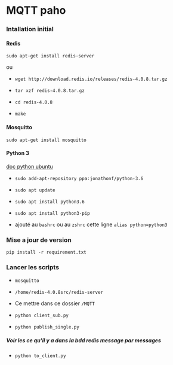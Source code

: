 # MQTT paho

### Intallation initial

#### Redis

```sudo apt-get install redis-server```

ou

* ```wget http://download.redis.io/releases/redis-4.0.8.tar.gz```

* ```tar xzf redis-4.0.8.tar.gz```

* ```cd redis-4.0.8```

* ```make```

#### Mosquitto

```sudo apt-get install mosquitto```

#### Python 3

[doc python ubuntu](https://doc.ubuntu-fr.org/python)

* ```sudo add-apt-repository ppa:jonathonf/python-3.6```

* ```sudo apt update```

* ```sudo apt install python3.6```

* ```sudo apt install python3-pip```

* ajouté au ```bashrc``` ou au ```zshrc``` cette ligne ```alias python=python3```


### Mise a jour de version

```pip install -r requirement.txt```

### Lancer les scripts

* ```mosquitto```

* ```/home/redis-4.0.8src/redis-server```

* Ce mettre dans ce dossier ```/MQTT```

* ```python client_sub.py```

* ```python publish_single.py```


##### Voir les ce qu'il y a dans la bdd redis message par messages

* ```python to_client.py```

